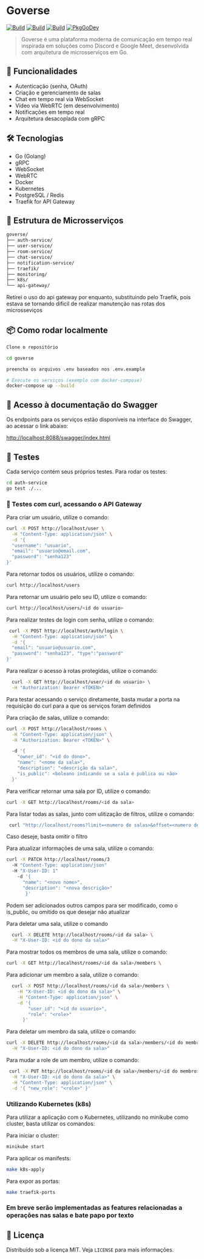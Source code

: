 # Goverse

[![Build](https://github.com/FelipeFelipeRenan/goverse/actions/workflows/auth-service-ci.yml/badge.svg)](https://github.com/FelipeFelipeRenan/goverse/actions/workflows/auth-service-ci.yml)
[![Build](https://github.com/FelipeFelipeRenan/goverse/actions/workflows/user-service-ci.yml/badge.svg)](https://github.com/FelipeFelipeRenan/goverse/actions/workflows/user-service-service-ci.yml)
[![Build](https://github.com/FelipeFelipeRenan/goverse/actions/workflows/room-service-ci.yml/badge.svg)](https://github.com/FelipeFelipeRenan/goverse/actions/workflows/room-service-service-ci.yml)
[![PkgGoDev](https://pkg.go.dev/badge/github.com/FelipeFelipeRenan/goverse)](https://pkg.go.dev/github.com/FelipeFelipeRenan/goverse)

> Goverse é uma plataforma moderna de comunicação em tempo real inspirada em soluções como Discord e Google Meet, desenvolvida com arquitetura de microsserviços em Go.

## 🧩 Funcionalidades

- Autenticação (senha, OAuth)
- Criação e gerenciamento de salas
- Chat em tempo real via WebSocket
- Vídeo via WebRTC (em desenvolvimento)
- Notificações em tempo real
- Arquitetura desacoplada com gRPC

## 🛠️ Tecnologias

- Go (Golang)
- gRPC
- WebSocket
- WebRTC
- Docker
- Kubernetes
- PostgreSQL / Redis
- Traefik for API Gateway

## 🚀 Estrutura de Microsserviços

```bash
goverse/
├── auth-service/
├── user-service/
├── room-service/
├── chat-service/
├── notification-service/
├── traefik/
├── monitoring/
├── k8s/
└── api-gateway/
```

Retirei o uso do api gateway por enquanto, substituindo pelo Traefik,
pois estava se tornando dificil de realizar manutenção nas rotas dos microsseviços

## 📦 Como rodar localmente

```bash
Clone o repositório

cd goverse

preencha os arquivos .env baseados nos .env.example

# Execute os serviços (exemplo com docker-compose)
docker-compose up --build
```

## 🧪 Acesso à documentação do Swagger

Os endpoints para os serviços estão disponíveis na interface do Swagger, ao acessar o link abaixo:

<http://localhost:8088/swagger/index.html>

## 🧪 Testes

Cada serviço contém seus próprios testes. Para rodar os testes:

```bash
cd auth-service
go test ./...
```

### 🧪 Testes com curl, acessando o API Gateway

Para criar um usuário, utilize o comando:

```bash
curl -X POST http://localhost/user \
  -H "Content-Type: application/json" \
  -d '{
  "username": "usuario",
  "email": "usuario@email.com",
  "password": "senha123"
}'

```

Para retornar todos os usuários, utilize o comando:

```bash
curl http://localhost/users
```

Para retornar um usuário pelo seu ID, utilize o comando:

```bash
curl http://localhost/users/<id do usuario>
```

Para realizar testes de login com senha, utilize o comando:

```bash
 curl -X POST http://localhost/auth/login \
  -H "Content-Type: application/json" \
  -d '{
  "email": "usuario@usuario.com",
  "password": "senha123", "type":"password"
}'
```

Para realizar o acesso à rotas protegidas, utilize o comando:

```bash
  curl -X GET http://localhost/user/<id do usuario> \
  -H "Authorization: Bearer <TOKEN>"    
```

Para testar acessando o serviço diretamente, basta mudar a porta na requisição do curl para a que os serviços foram definidos

Para criação de salas, utilize o comando:

```bash
curl -X POST http://localhost/rooms \
  -H "Content-Type: application/json" \
  -H "Authorization: Bearer <TOKEN>" \

  -d '{
    "owner_id": "<id do dono>",
    "name": "<nome da sala>",
    "description": "<descrição da sala>",
    "is_public": <boleano indicando se a sala é publica ou não>
  }'
```

Para verificar retornar uma sala por ID, utilize o comando:

```bash
curl -X GET http://localhost/rooms/<id da sala>
```

Para listar todas as salas, junto com ulitização de filtros, utilize o comando:

```bash
 curl "http://localhost/rooms?limit=<numero de salas>&offset=<numero de salas puladas >&public_only=<true ou false>&keyword=<palavra chave da sala>"
```

Caso deseje, basta omitir o filtro

Para atualizar informações de uma sala, utilize o comando:

```bash
curl -X PATCH http://localhost/rooms/3 
  -H "Content-Type: application/json" 
  -H "X-User-ID: 1"
    -d '{
      "name": "<novo nome>",
      "description": "<nova descrição>"
       }'
```

Podem ser adicionados outros campos para ser modificado, como o is_public, ou omitido os que desejar não atualizar

Para deletar uma sala, utilize o comando

```bash
  curl -X DELETE http://localhost/rooms/<id da sala> \
  -H "X-User-ID: <id do dono da sala>"

```

Para mostrar todos os membros de uma sala, utilize o comando:

```bash
curl -X GET http://localhost/rooms/<id da sala>/members \
```

Para adicionar um membro a sala, utilize o comando:

```bash
  curl -X POST http://localhost/rooms/<id da sala>/members \
    -H "X-User-ID: <id do dono da sala>" \
    -H "Content-Type: application/json" \
    -d '{
        "user_id": "<id do usuario>",
        "role": "<role>"
      }'
```

Para deletar um membro da sala, utilize o comando:

```bash
curl -X DELETE http://localhost/rooms/<id da sala>/members/<id do membro> \
  -H "X-User-ID: <id do dono da sala>"
```

Para mudar a role de um membro, utilize o comando:

```bash
 curl -X PUT http://localhost/rooms/<id da sala>/members/<id do membro>/role \
  -H "X-User-ID: <id do dono da sala>" \
  -H "Content-Type: application/json" \
  -d '{ "new_role": "<role>" }'

```
### Utilizando Kubernetes (k8s)

Para utilizar a aplicação com o Kubernetes, utilizando no minikube como cluster, basta utilizar os comandos:

Para iniciar o cluster:

```bash
minikube start
```

Para aplicar os manifests:
 ```bash
make k8s-apply
```

Para expor as portas:

```bash
make traefik-ports
```

### Em breve serão implementadas as features relacionadas a operações nas salas e bate papo por texto

## 📄 Licença

Distribuído sob a licença MIT. Veja `LICENSE` para mais informações.
